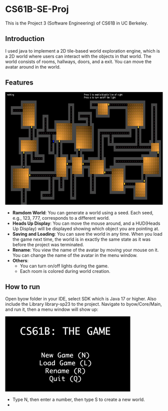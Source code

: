 # CS61B-SE-Proj
This is the Project 3 (Software Engineering) of CS61B in UC Berkeley.

## Introduction
I used java to implement a 2D tile-based world exploration engine, which is a 2D world where users can interact with the objects in that world. The world consists of rooms, hallways, doors, and a exit. You can move the avatar around in the world.

## Features

<img src="imgs\screen.png" width="750" height="360">

- **Ramdom World**: You can generate a world using a seed. Each seed, e.g., 123, 777, corresponds to a different world.
- **Heads Up Display**: You can move the mouse around, and a HUD(Heads Up Display) will be displayed showing which object you are pointing at.
- **Saving and Loading**: You can save the world in any time. When you load the game next time, the world is in exactly the same state as it was before the project was terminated.
- **Rename**: You view the name of the avatar by moving your mouse on it. You can change the name of the avatar in the menu window.
- **Others**:
    - You can turn on/off lights during the game.
    - Each room is colored during world creation.


## How to run
Open byow folder in your IDE, select SDK which is Java 17 or higher. Also include the Library library-sp23 to the project. Navigate to byow/Core/Main, and run it, then a menu window will show up:

<img src="imgs\window.png" width="400" height="240">

- Type N, then enter a number, then type S to create a new world.
- 



